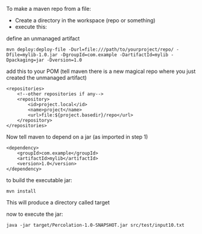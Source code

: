 To make a maven repo from a file:
* Create a directory in the workspace (repo or something)
* execute this: 

define an unmanaged artifact
```shell
mvn deploy:deploy-file -Durl=file:///path/to/yourproject/repo/ -Dfile=mylib-1.0.jar -DgroupId=com.example -DartifactId=mylib -Dpackaging=jar -Dversion=1.0
```

add this to your POM (tell maven there is a new magical repo where you just created the unmanaged artifact)
```
<repositories>
    <!--other repositories if any-->
    <repository>
        <id>project.local</id>
        <name>project</name>
        <url>file:${project.basedir}/repo</url>
    </repository>
</repositories>
```

Now tell maven to depend on a jar (as imported in step 1)
```
<dependency>
    <groupId>com.example</groupId>
    <artifactId>mylib</artifactId>
    <version>1.0</version>
</dependency>
```

to build the executable jar:

```shell
mvn install
```

This will produce a directory called target 

now to execute the jar:

```shell
java -jar target/Percolation-1.0-SNAPSHOT.jar src/test/input10.txt
```

